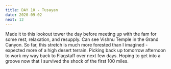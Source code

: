 ```yaml
---
title: DAY 10 - Tusayan
date: 2020-09-02
next: 12
---
```


Made it to this lookout tower the day before meeting up with the fam for some rest, relaxation, and resupply.  Can see Vishnu Temple in the Grand Canyon. So far, this stretch is much more forested than I imagined - expected more of a high desert terrain.  Picking back up tomorrow afternoon to work my way back to Flagstaff over next few days. Hoping to get into a groove now that I survived the shock of the first 100 miles.
